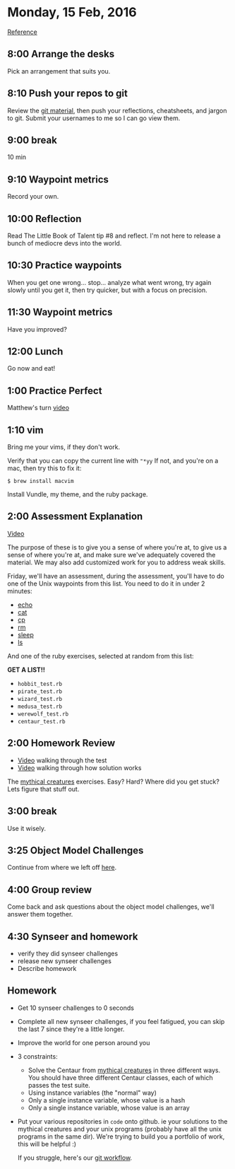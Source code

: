 Monday, 15 Feb, 2016
====================

[Reference](https://github.com/CodePlatoon/curriculum#week-3)

8:00 Arrange the desks
----------------------

Pick an arrangement that suits you.


8:10 Push your repos to git
---------------------------

Review the [git material](https://github.com/CodePlatoon/curriculum/blob/master/phase1/git-workflow.md),
then push your reflections, cheatsheets, and jargon to git.
Submit your usernames to me so I can go view them.

9:00 break
----------

10 min


9:10 Waypoint metrics
---------------------

Record your own.


10:00 Reflection
----------------

Read The Little Book of Talent tip #8 and reflect.
I'm not here to release a bunch of mediocre devs into the world.


10:30 Practice waypoints
------------------------

When you get one wrong... stop... analyze what went wrong, try again slowly until you get it,
then try quicker, but with a focus on precision.


11:30 Waypoint metrics
----------------------

Have you improved?


12:00 Lunch
-----------

Go now and eat!

1:00 Practice Perfect
---------------------

Matthew's turn [video](https://vimeo.com/155432834)


1:10 vim
--------

Bring me your vims, if they don't work.

Verify that you can copy the current line with `"*yy`
If not, and you're on a mac, then try this to fix it:

```
$ brew install macvim
```

Install Vundle, my theme, and the ruby package.


2:00 Assessment Explanation
---------------------------

[Video](https://vimeo.com/155432833)

The purpose of these is to give you a sense of where you're at,
to give us a sense of where you're at, and make sure we've
adequately covered the material. We may also add customized work for
you to address weak skills.

Friday, we'll have an assessment, during the assessment,
you'll have to do one of the Unix waypoints from this list.
You need to do it in under 2 minutes:

* [echo](https://github.com/turingschool/waypoints/blob/master/waypoints/echo.md)
* [cat](https://github.com/turingschool/waypoints/blob/master/waypoints/cat.md)
* [cp](https://github.com/turingschool/waypoints/blob/master/waypoints/cp.md)
* [rm](https://github.com/turingschool/waypoints/blob/master/waypoints/rm.md)
* [sleep](https://github.com/turingschool/waypoints/blob/master/waypoints/sleep.md)
* [ls](https://github.com/turingschool/waypoints/blob/master/waypoints/ls.md)

And one of the ruby exercises, selected at random
from this list:

**GET A LIST!!**

* `hobbit_test.rb`
* `pirate_test.rb`
* `wizard_test.rb`
* `medusa_test.rb`
* `werewolf_test.rb`
* `centaur_test.rb`


2:00 Homework Review
--------------------

* [Video](https://vimeo.com/155445994) walking through the test
* [Video](https://vimeo.com/155445993) walking through how solution works

The [mythical creatures](https://github.com/turingschool/ruby-exercises) exercises.
Easy? Hard? Where did you get stuck?
Lets figure that stuff out.


3:00 break
----------

Use it wisely.


3:25 Object Model Challenges
----------------------------

Continue from where we left off [here](https://gist.github.com/JoshCheek/ad9f70a6d855be9ed50d).


4:00 Group review
-----------------

Come back and ask questions about the object model challenges, we'll answer them together.


4:30 Synseer and homework
-------------------------

* verify they did synseer challenges
* release new synseer challenges
* Describe homework

Homework
--------

* Get 10 synseer challenges to 0 seconds
* Complete all new synseer challenges, if you feel fatigued, you can skip the last 7 since they're a little longer.
* Improve the world for one person around you
* 3 constraints:
  * Solve the Centaur from [mythical creatures](https://github.com/turingschool/ruby-exercises/tree/master/mythical-creatures)
    in three different ways. You should have three different Centaur classes, each of which
    passes the test suite.
  * Using instance variables (the "normal" way)
  * Only a single instance variable, whose value is a hash
  * Only a single instance variable, whose value is an array
* Put your various repositories in `code` onto github.
  ie your solutions to the mythical creatures and your
  unix programs (probably have all the unix programs in the same dir).
  We're trying to build you a portfolio of work, this will be helpful :)

  If you struggle, here's our [git workflow](https://github.com/CodePlatoon/curriculum/blob/master/phase1/git-workflow.md).

